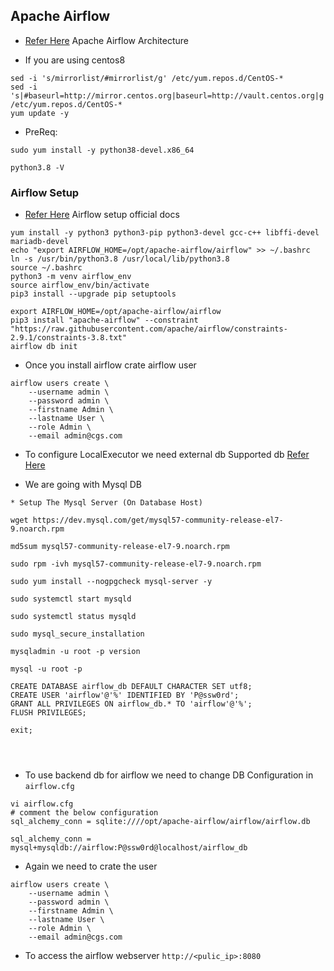 Apache Airflow
--------------

* [Refer Here](https://airflow.apache.org/docs/apache-airflow/stable/core-concepts/overview.html) Apache Airflow Architecture 


* If you are using centos8 
```
sed -i 's/mirrorlist/#mirrorlist/g' /etc/yum.repos.d/CentOS-*
sed -i 's|#baseurl=http://mirror.centos.org|baseurl=http://vault.centos.org|g' /etc/yum.repos.d/CentOS-*
yum update -y
```

* PreReq:

```
sudo yum install -y python38-devel.x86_64

python3.8 -V
```

### Airflow Setup

* [Refer Here](https://airflow.apache.org/docs/apache-airflow/stable/installation/installing-from-pypi.html#installation-from-pypi) Airflow setup official docs 

```
yum install -y python3 python3-pip python3-devel gcc-c++ libffi-devel mariadb-devel
echo "export AIRFLOW_HOME=/opt/apache-airflow/airflow" >> ~/.bashrc 
ln -s /usr/bin/python3.8 /usr/local/lib/python3.8 
source ~/.bashrc 
python3 -m venv airflow_env
source airflow_env/bin/activate
pip3 install --upgrade pip setuptools

export AIRFLOW_HOME=/opt/apache-airflow/airflow
pip3 install "apache-airflow" --constraint "https://raw.githubusercontent.com/apache/airflow/constraints-2.9.1/constraints-3.8.txt"
airflow db init 
```

* Once you install airflow crate airflow user 

```
airflow users create \
    --username admin \
    --password admin \
    --firstname Admin \
    --lastname User \
    --role Admin \
    --email admin@cgs.com
```

* To configure LocalExecutor we need external db Supported db [Refer Here](https://airflow.apache.org/docs/apache-airflow/2.2.5/howto/set-up-database.html)

* We are going with Mysql DB 

```
* Setup The Mysql Server (On Database Host)

wget https://dev.mysql.com/get/mysql57-community-release-el7-9.noarch.rpm

md5sum mysql57-community-release-el7-9.noarch.rpm

sudo rpm -ivh mysql57-community-release-el7-9.noarch.rpm

sudo yum install --nogpgcheck mysql-server -y

sudo systemctl start mysqld

sudo systemctl status mysqld

sudo mysql_secure_installation

mysqladmin -u root -p version

mysql -u root -p

CREATE DATABASE airflow_db DEFAULT CHARACTER SET utf8;
CREATE USER 'airflow'@'%' IDENTIFIED BY 'P@ssw0rd';
GRANT ALL PRIVILEGES ON airflow_db.* TO 'airflow'@'%';
FLUSH PRIVILEGES;

exit;




```

* To use backend db for airflow we need to change DB Configuration in `airflow.cfg`

```
vi airflow.cfg
# comment the below configuration 
sql_alchemy_conn = sqlite:////opt/apache-airflow/airflow/airflow.db

sql_alchemy_conn = mysql+mysqldb://airflow:P@ssw0rd@localhost/airflow_db
```

* Again we need to crate the user 

```
airflow users create \
    --username admin \
    --password admin \
    --firstname Admin \
    --lastname User \
    --role Admin \
    --email admin@cgs.com
```

* To access the airflow webserver `http://<pulic_ip>:8080`



